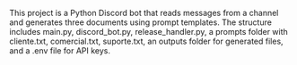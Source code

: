<!-- Use this file to provide workspace-specific custom instructions to Copilot. For more details, visit https://code.visualstudio.com/docs/copilot/copilot-customization#_use-a-githubcopilotinstructionsmd-file -->

This project is a Python Discord bot that reads messages from a channel and generates three documents using prompt templates. The structure includes main.py, discord_bot.py, release_handler.py, a prompts folder with cliente.txt, comercial.txt, suporte.txt, an outputs folder for generated files, and a .env file for API keys.
